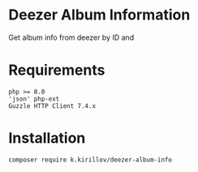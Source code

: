 # Deezer Album Information
Get album info from deezer by ID and

# Requirements
```
php >= 8.0
'json' php-ext
Guzzle HTTP Client 7.4.x
```

# Installation
``` 
composer require k.kirillov/deezer-album-info
```